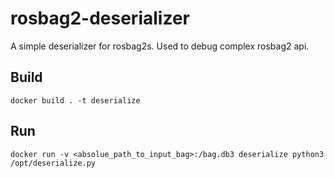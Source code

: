 # rosbag2-deserializer
A simple deserializer for rosbag2s. Used to debug complex rosbag2 api. 

## Build
`docker build . -t deserialize`

## Run
`docker run -v <absolue_path_to_input_bag>:/bag.db3 deserialize python3 /opt/deserialize.py`